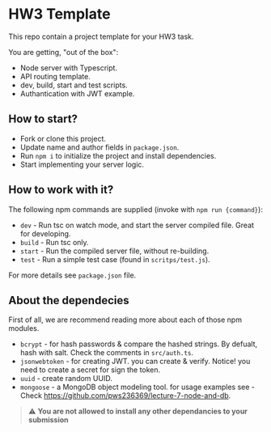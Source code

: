 
# HW3 Template

This repo contain a project template for your HW3 task.

You are getting, "out of the box":
* Node server with Typescript.
* API routing template.
* dev, build, start and test scripts.
* Authantication with JWT example.

## How to start?
* Fork or clone this project.
* Update name and author fields in `package.json`.
* Run `npm i` to initialize the project and install dependencies.
* Start implementing your server logic.

## How to work with it?
The following npm commands are supplied (invoke with `npm run {command}`):

* `dev` -  Run tsc on watch mode, and start the server compiled file. Great for developing.
* `build` - Run tsc only.
* `start` - Run the compiled server file, without re-building.
* `test` - Run a simple test case (found in `scritps/test.js`).

For more details see `package.json` file.

## About the dependecies
First of all, we are recommend reading more about each of those npm modules.

* `bcrypt` - for hash passwords & compare the hashed strings. By  defualt, hash with salt. Check the comments in `src/auth.ts`.
* `jsonwebtoken` - for creating JWT. you can create & verify. Notice! you need to create a secret for sign the token.
* `uuid` - create random UUID.
* `mongoose` - a MongoDB object modeling tool. for usage examples see - Check https://github.com/pws236369/lecture-7-node-and-db.

> :warning: **You are not allowed to install any other dependancies to your submission**
